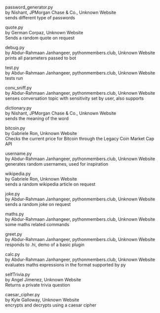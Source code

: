 password_generator.py\
by Nishant, JPMorgan Chase & Co., Unknown Website\
sends different type of passwords

quote.py\
by German Corpaz, Unknown Website\
Sends a random quote on request

debug.py\
by Abdur-Rahmaan Janhangeer, pythonmembers.club, Unknown Website\
prints all parameters passed to bot

test.py\
by Abdur-Rahmaan Janhangeer, pythonmembers.club, Unknown Website\
tests run

conv_sniff.py\
by Abdur-Rahmaan Janhangeer, pythonmembers.club, Unknown Website\
senses conversation topic with sensitivity set by user, also supports

dictionary.py\
by Nishant, JPMorgan Chase & Co., Unknown Website\
sends the meaning of the word

bitcoin.py\
by Gabriele Ron, Unknown Website\
Checks the current price for Bitcoin through the Legacy Coin Market Cap API

username.py\
by Abdur-Rahmaan Janhangeer, pythonmembers.club, Unknown Website\
generates random usernames, used for inspiration

wikipedia.py\
by Gabriele Ron, Unknown Website\
sends a random wikipedia article on request

joke.py\
by Abdur-Rahmaan Janhangeer, pythonmembers.club, Unknown Website\
sends a random joke on request

maths.py\
by Abdur-Rahmaan Janhangeer, pythonmembers.club, Unknown Website\
some maths related commands

greet.py\
by Abdur-Rahmaan Janhangeer, pythonmembers.club, Unknown Website\
responds to .hi, demo of a basic plugin

calc.py\
by Abdur-Rahmaan Janhangeer, pythonmembers.club, Unknown Website\
evaluates maths expressions in the format supported by py

selfTrivia.py\
by Angel Jimenez, Unknown Website\
Returns a private trivia question

caesar_cipher.py\
by Kyle Galloway, Unknown Website\
encrypts and decrypts using a caesar cipher

